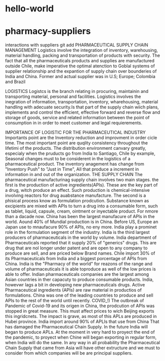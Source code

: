 # hello-world
# pharmacy-suppliers
interactions with suppliers
git add
PHARMACEUTICAL SUPPLY CHAIN MANAGEMENT
Logistics involve the integration of inventory, warehousing, material handling, packing and transportation of products with security.
The fact that all the pharmaceuticals products and supplies are manufactured outside Chile, make imperative the optimal atenction to Goblal systems of supplier relationship and the expantion of supply chain over bounderies of India and China. Former and actual supplier was in U.S; Europe; Colombia and Brazil

LOGISTICS
Logistcs is the branch relating in procuring, maintainin and transporting material, personal and facilities.
Logistics involves the inegration of information, transportation, inventory, wharehousing, material handling with 
adecuate security.Is that part of the supply chain wiich plans, implements and control the efficient, effective 
forward and reverse flow and storage of goods, service and related information between the point of consumption in
in order to meet customer and legal requierements.

IMPORTANCE OF LOGISTIC FOR THE PHARMACEUTICAL INDUSTRY
Importants point are the Inventory reduction and improvment in order cicle time.
The most important point are quqlity consistency throughout the lifetimi of the products. The distribution environment
canvary greatly, especialy when the pruducts go from India to Santiago, Chile by example,
Seasonal changes must to be considerent in the logistics of a pharmaceutical product.
The inventory anagement has change from "Inventory Push" to "Just in Time", All that produce a increment in information 
in and out of the organization.
THE SUPPLY CHAIN
The pharmaceutical manufacturinag supply chain involves two main stages. the first is the production of active ingredients(APIs).
These are the key part of a drug,  witch produce an effect. Such production is chemical-intensive involving reactors for drug auabstance
manufacture. The second is a phisical process know as formulation prodcution. Substance known as excipients are mixed with APIs to turn 
a drug into a consumable form, such as tablet, liquid, capsule, cream, ointment or inyectable product.
For nmore than a dacade now. China has been the largest manufacure of APIs in the world. Aound 40% of Mundial production is in China.
Before US, Europe an Japan use to mnaufacure 90% of APIs, no eny more.
India play a prominet role in the formulation segment of the industry. India is the third largest producers of pharmaceuticals in the
world by volume.
India department of Pharmaceuticals reported that it supply 20% of "generics" drugs. This are drug that are nol longer under patent 
and are open to any company to produce are sell, and are priced below Brand names.
Chile import 30% of its Pharmaceuticals from India and a biggest porcentage of APIs from China.
India is the "Pharmacy of the world" for reazons of the range and volume of pharmaceuticals it is able toproduce as well of the low prices
is able to offer. Indian pharmaceuticals companies are the largest among Asian countries in ther capacuty to produce consumable products.
India, howevwr lags a bit in developing new pharmaceuticals drugs. 
Active Pharmaceutical ingredients (APIs) are raw material in productios of formulations. China was one of the leading countries to produce
and sell APIs to the rest of the world until recently.
COVID_!)
The outbreak of Pandemic of Covid-19 and its origen in China, the prodcution of APIs was stopped in great measure. This must affect prices
to wich Beijing exports this ingridcnets.
The impact is grave, as most of this APLs are produced in Hubei province.
India import around 90% of APLIs that use from China
That has damaged the Pharmaceutical Chain Supply.
In the future India will began to produce APLs.
At the moment in very hard to proyect the end of the pandemic, to proyect when Chine will began exporting in regular form, when India will do the same.
In any way in all probability the Pharmaceutical Chain Supply that came from Asia will have other extructure and we must to consider from which companies
will be are principal suppliers.
